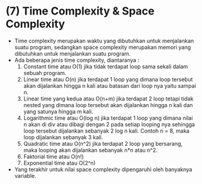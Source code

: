 # (7) Time Complexity & Space Complexity
- Time complexity merupakan waktu yang dibutuhkan untuk menjalankan suatu program, sedangkan space complexity merupakan memori yang dibutuhkan untuk menjalankan suatu program.
- Ada beberapa jenis time complexity, diantaranya :
    1. Constant time atau O(1) jika tidak terdapat loop sama sekali dalam sebuah program.
    2. Linear time atau O(n) jika terdapat 1 loop yang dimana loop tersebut akan dijalankan hingga n kali atau batasan dari loop nya yaitu sampai n.
    3. Linear time yang kedua atau O(n+m) jika terdapat 2 loop tetapi tidak nested yang dimana loop tersebut akan dijalankan hingga n kali dan yang satunya hingga m kali.
    4. Logarithmic time atau O(log n) jika terdapat 1 loop yang dimana nilai n akan di div atau dibagi dengan 2 pada setiap looping nya sehingga loop tersebut dijalankan sebanyak 2 log n kali. Contoh n = 8, maka loop dijalankan sebanyak 3 kali.
    5. Quadratic time atau O(n^2) jika terdapat 2 loop yang bersarang, maka looping akan dijalankan sebanyak n*n atau n^2.
    6. Faktorial time atau O(n!)
    7. Exponential time atau O(2^n)
- Yang terakhir untuk nilai space complexity dipengaruhi oleh banyaknya variable.